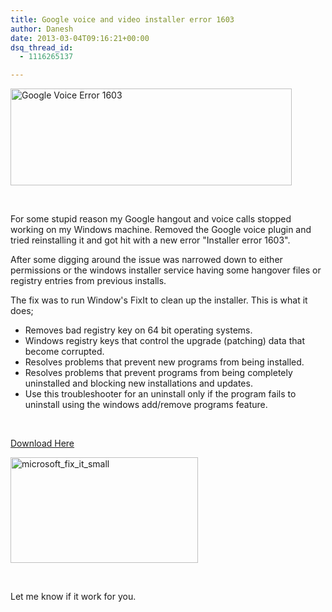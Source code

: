 ```yaml
---
title: Google voice and video installer error 1603
author: Danesh
date: 2013-03-04T09:16:21+00:00
dsq_thread_id:
  - 1116265137

---
```

[<img loading="lazy" class="alignnone size-medium wp-image-3132" alt="Google Voice Error 1603" src="/wp-content/uploads/2013/03/Google-voice-and-video-chat-Installer_2013-03-02_11-22-32-450x155.png" width="450" height="155" srcset="/wp-content/uploads/2013/03/Google-voice-and-video-chat-Installer_2013-03-02_11-22-32-450x155.png 450w, /wp-content/uploads/2013/03/Google-voice-and-video-chat-Installer_2013-03-02_11-22-32.png 456w" sizes="(max-width: 450px) 100vw, 450px" />][1]

&nbsp;

For some stupid reason my Google hangout and voice calls stopped working on my Windows machine. Removed the Google voice plugin and tried reinstalling it and got hit with a new error "Installer error 1603".

After some digging around the issue was narrowed down to either permissions or the windows installer service having some hangover files or registry entries from previous installs.

The fix was to run Window's FixIt to clean up the installer. This is what it does;

  * Removes bad registry key on 64 bit operating systems.
  * Windows registry keys that control the upgrade (patching) data that become corrupted.
  * Resolves problems that prevent new programs from being installed.
  * Resolves problems that prevent programs from being completely uninstalled and blocking new installations and updates.
  * Use this troubleshooter for an uninstall only if the program fails to uninstall using the windows add/remove programs feature.

&nbsp;

<a title="Microsoft FixIt" href="http://support.microsoft.com/mats/Program_Install_and_Uninstall/" target="_blank" rel="noopener">Download Here</a>

[<img loading="lazy" class="alignnone size-full wp-image-3133" alt="microsoft_fix_it_small" src="/wp-content/uploads/2013/03/microsoft_fix_it_small.png" width="300" height="169" />][2]

&nbsp;

Let me know if it work for you.

 [1]: /wp-content/uploads/2013/03/Google-voice-and-video-chat-Installer_2013-03-02_11-22-32.png
 [2]: http://support.microsoft.com/mats/Program_Install_and_Uninstall/